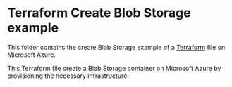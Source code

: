 # Terraform Create Blob Storage example

This folder contains the create Blob Storage example of a [Terraform](https://www.terraform.io/) file on Microsoft Azure.

This Terraform file create a Blob Storage container on Microsoft Azure by provisioning the necessary infrastructure.